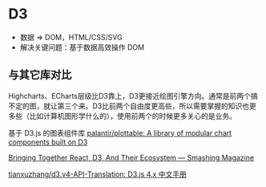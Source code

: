# D3

* 数据 => DOM，HTML/CSS/SVG
* 解决关键问题：基于数据高效操作 DOM

## 与其它库对比
Highcharts、ECharts层级比D3靠上，D3更接近绘图引擎方向。通常是前两个搞不定的图，就让第三个来。D3比前两个自由度更高些，所以需要掌握的知识也更多些（比如计算机图形学什么的），使用前两个的时候更多关心的是业务。

基于 D3.js 的图表组件库
[palantir/plottable: A library of modular chart components built on D3](https://github.com/palantir/plottable)

[Bringing Together React, D3, And Their Ecosystem — Smashing Magazine](https://www.smashingmagazine.com/2018/02/react-d3-ecosystem/)

[tianxuzhang/d3.v4-API-Translation: D3.js 4.x 中文手册](https://github.com/tianxuzhang/d3.v4-API-Translation)
